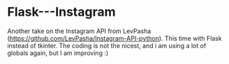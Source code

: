# Flask---Instagram
Another take on the Instagram API from LevPasha (https://github.com/LevPasha/Instagram-API-python). This time with Flask instead of tkinter. The coding is not the nicest, and i am using a lot of globals again, but I am improving :) 

